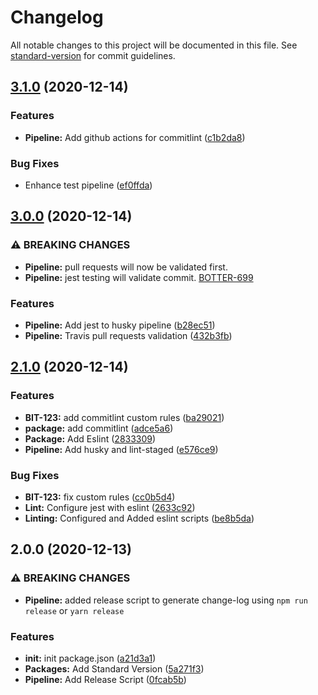 # Changelog

All notable changes to this project will be documented in this file. See [standard-version](https://github.com/conventional-changelog/standard-version) for commit guidelines.

## [3.1.0](https://github.com/mamr-moussa/commitlint-boilerplate/compare/v3.0.0...v3.1.0) (2020-12-14)


### Features

* **Pipeline:** Add github actions for commitlint ([c1b2da8](https://github.com/mamr-moussa/commitlint-boilerplate/commit/c1b2da87ee0778ab71a140adcceb20264e202990))


### Bug Fixes

* Enhance test pipeline ([ef0ffda](https://github.com/mamr-moussa/commitlint-boilerplate/commit/ef0ffdae323266d2b41076fcc68561b694006b2e))

## [3.0.0](https://github.com/mamr-moussa/commitlint-boilerplate/compare/v2.1.0...v3.0.0) (2020-12-14)


### ⚠ BREAKING CHANGES

* **Pipeline:** pull requests will now be validated first.
* **Pipeline:** jest testing will validate commit.
[BOTTER-699](https://bluecrunch.atlassian.net/browse/BOTTER-669)

### Features

* **Pipeline:** Add jest to husky pipeline ([b28ec51](https://github.com/mamr-moussa/commitlint-boilerplate/commit/b28ec5147d6942688bdadfa0a7358bf46dd70797))
* **Pipeline:** Travis pull requests validation ([432b3fb](https://github.com/mamr-moussa/commitlint-boilerplate/commit/432b3fbf49dd06edd65cbd560738ca77a8c53baa))

## [2.1.0](https://github.com/mamr-moussa/commitlint-boilerplate/compare/v2.0.0...v2.1.0) (2020-12-14)


### Features

* **BIT-123:** add commitlint  custom rules ([ba29021](https://github.com/mamr-moussa/commitlint-boilerplate/commit/ba29021d6bf98580f96548385260d6ad3e1dfb12))
* **package:** add commitlint ([adce5a6](https://github.com/mamr-moussa/commitlint-boilerplate/commit/adce5a61cf5321cf4d4007a6a7edd92d9d490ead))
* **Package:** Add Eslint ([2833309](https://github.com/mamr-moussa/commitlint-boilerplate/commit/28333090feb614ffa1fee4f3285f27d3877af722))
* **Pipeline:** Add husky and lint-staged ([e576ce9](https://github.com/mamr-moussa/commitlint-boilerplate/commit/e576ce935218e4135de7019877b649a285d4349b))


### Bug Fixes

* **BIT-123:** fix custom rules ([cc0b5d4](https://github.com/mamr-moussa/commitlint-boilerplate/commit/cc0b5d4707851f1bdd22b9771d1eeaed35cae23f))
* **Lint:** Configure jest with eslint ([2633c92](https://github.com/mamr-moussa/commitlint-boilerplate/commit/2633c92e4ab7be74c92c5447d3c8734e4fe591ae))
* **Linting:** Configured and Added eslint scripts ([be8b5da](https://github.com/mamr-moussa/commitlint-boilerplate/commit/be8b5da5e3bce0202ef768e5915cf3071f5e7abf))

## 2.0.0 (2020-12-13)


### ⚠ BREAKING CHANGES

* **Pipeline:** added release script to generate change-log using `npm run release` or `yarn release`

### Features

* **init:** init package.json ([a21d3a1](https://github.com/mamr-moussa/commitlint-boilerplate/commit/a21d3a1262a94877bf17bf372f089c633fb690ba))
* **Packages:** Add Standard Version ([5a271f3](https://github.com/mamr-moussa/commitlint-boilerplate/commit/5a271f3ddffcf2c64675dc992924a4fadffc1a81))
* **Pipeline:** Add Release Script  ([0fcab5b](https://github.com/mamr-moussa/commitlint-boilerplate/commit/0fcab5bbdc19fdc9cf335a0fa206bd48ae917733))
